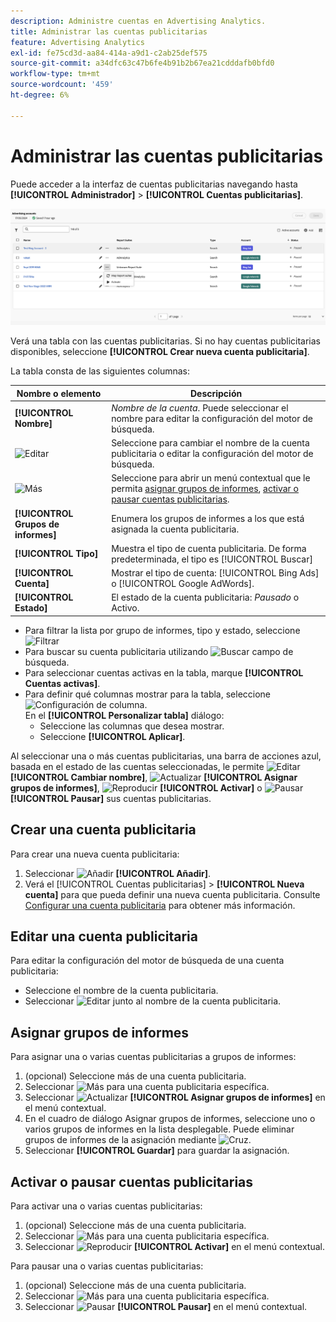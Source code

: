 ```yaml
---
description: Administre cuentas en Advertising Analytics.
title: Administrar las cuentas publicitarias
feature: Advertising Analytics
exl-id: fe75cd3d-aa84-414a-a9d1-c2ab25def575
source-git-commit: a34dfc63c47b6fe4b91b2b67ea21cdddafb0bfd0
workflow-type: tm+mt
source-wordcount: '459'
ht-degree: 6%

---
```


# Administrar las cuentas publicitarias

Puede acceder a la interfaz de cuentas publicitarias navegando hasta **[!UICONTROL Administrador]** > **[!UICONTROL Cuentas publicitarias]**.

![Cuentas publicitarias](assets/manage-ad-accounts.png)

Verá una tabla con las cuentas publicitarias. Si no hay cuentas publicitarias disponibles, seleccione **[!UICONTROL Crear nueva cuenta publicitaria]**.

La tabla consta de las siguientes columnas:

| Nombre o elemento | Descripción |
|---|---|
| **[!UICONTROL Nombre]** | *Nombre de la cuenta*. Puede seleccionar el nombre para editar la configuración del motor de búsqueda. |
| ![Editar](https://spectrum.adobe.com/static/icons/workflow_18/Smock_Edit_18_N.svg) | Seleccione para cambiar el nombre de la cuenta publicitaria o editar la configuración del motor de búsqueda. |
| ![Más](https://spectrum.adobe.com/static/icons/workflow_18/Smock_More_18_N.svg) | Seleccione para abrir un menú contextual que le permita [asignar grupos de informes](#map-reporting-suites), [activar o pausar cuentas publicitarias](#activate-or-pause-advertising-accounts). |
| **[!UICONTROL Grupos de informes]** | Enumera los grupos de informes a los que está asignada la cuenta publicitaria. |
| **[!UICONTROL Tipo]** | Muestra el tipo de cuenta publicitaria. De forma predeterminada, el tipo es [!UICONTROL Buscar] |
| **[!UICONTROL Cuenta]** | Mostrar el tipo de cuenta: [!UICONTROL Bing Ads] o [!UICONTROL Google AdWords]. |
| **[!UICONTROL Estado]** | El estado de la cuenta publicitaria: *Pausado* o Activo. |


- Para filtrar la lista por grupo de informes, tipo y estado, seleccione ![Filtrar](https://spectrum.adobe.com/static/icons/workflow_18/Smock_Filter_18_N.svg)
- Para buscar su cuenta publicitaria utilizando ![Buscar](https://spectrum.adobe.com/static/icons/workflow_18/Smock_Search_18_N.svg) campo de búsqueda.
- Para seleccionar cuentas activas en la tabla, marque **[!UICONTROL Cuentas activas]**.
- Para definir qué columnas mostrar para la tabla, seleccione ![Configuración de columna](https://spectrum.adobe.com/static/icons/workflow_18/Smock_ColumnSettings_18_N.svg). <br/>En el **[!UICONTROL Personalizar tabla]** diálogo:
   - Seleccione las columnas que desea mostrar.
   - Seleccione **[!UICONTROL Aplicar]**.

Al seleccionar una o más cuentas publicitarias, una barra de acciones azul, basada en el estado de las cuentas seleccionadas, le permite ![Editar](https://spectrum.adobe.com/static/icons/workflow_18/Smock_Edit_18_N.svg) **[!UICONTROL Cambiar nombre]**, ![Actualizar](https://spectrum.adobe.com/static/icons/workflow_18/Smock_Refresh_18_N.svg) **[!UICONTROL Asignar grupos de informes]**, ![Reproducir](https://spectrum.adobe.com/static/icons/workflow_18/Smock_Play_18_N.svg) **[!UICONTROL Activar]** o ![Pausar](https://spectrum.adobe.com/static/icons/workflow_18/Smock_Pause_18_N.svg) **[!UICONTROL Pausar]** sus cuentas publicitarias.

## Crear una cuenta publicitaria

Para crear una nueva cuenta publicitaria:

1. Seleccionar ![Añadir](https://spectrum.adobe.com/static/icons/workflow_18/Smock_AddCircle_18_N.svg) **[!UICONTROL Añadir]**.
1. Verá el [!UICONTROL Cuentas publicitarias] > **[!UICONTROL Nueva cuenta]** para que pueda definir una nueva cuenta publicitaria. Consulte [Configurar una cuenta publicitaria](aa-create-ad-account.md) para obtener más información.


## Editar una cuenta publicitaria

Para editar la configuración del motor de búsqueda de una cuenta publicitaria:

- Seleccione el nombre de la cuenta publicitaria.
- Seleccionar ![Editar](https://spectrum.adobe.com/static/icons/workflow_18/Smock_Edit_18_N.svg) junto al nombre de la cuenta publicitaria.

## Asignar grupos de informes

Para asignar una o varias cuentas publicitarias a grupos de informes:

1. (opcional) Seleccione más de una cuenta publicitaria.
1. Seleccionar ![Más](https://spectrum.adobe.com/static/icons/workflow_18/Smock_More_18_N.svg) para una cuenta publicitaria específica.
1. Seleccionar ![Actualizar](https://spectrum.adobe.com/static/icons/workflow_18/Smock_Refresh_18_N.svg) **[!UICONTROL Asignar grupos de informes]** en el menú contextual.
1. En el cuadro de diálogo Asignar grupos de informes, seleccione uno o varios grupos de informes en la lista desplegable. Puede eliminar grupos de informes de la asignación mediante ![Cruz](https://spectrum.adobe.com/static/icons/ui_18/CrossSize400.svg).
1. Seleccionar **[!UICONTROL Guardar]** para guardar la asignación.


## Activar o pausar cuentas publicitarias

Para activar una o varias cuentas publicitarias:

1. (opcional) Seleccione más de una cuenta publicitaria.
1. Seleccionar ![Más](https://spectrum.adobe.com/static/icons/workflow_18/Smock_More_18_N.svg) para una cuenta publicitaria específica.
1. Seleccionar ![Reproducir](https://spectrum.adobe.com/static/icons/workflow_18/Smock_Play_18_N.svg) **[!UICONTROL Activar]** en el menú contextual.

Para pausar una o varias cuentas publicitarias:

1. (opcional) Seleccione más de una cuenta publicitaria.
1. Seleccionar ![Más](https://spectrum.adobe.com/static/icons/workflow_18/Smock_More_18_N.svg) para una cuenta publicitaria específica.
1. Seleccionar ![Pausar](https://spectrum.adobe.com/static/icons/workflow_18/Smock_Pause_18_N.svg) **[!UICONTROL Pausar]** en el menú contextual.


